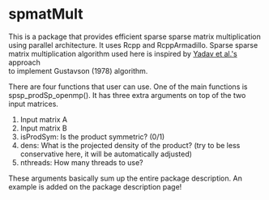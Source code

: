 # spmatMult

This is a package that provides efficient sparse sparse matrix multiplication using parallel architecture. It uses 
Rcpp and RcppArmadillo. Sparse sparse matrix multiplication algorithm used here is inspired by [Yadav et al.'s](https://www.geosci-model-dev-discuss.net/gmd-2016-204/gmd-2016-204.pdf) approach  
to implement Gustavson (1978) algorithm.

There are four functions that user can use. One of the main functions is spsp_prodSp_openmp(). It has three extra arguments 
on top of the two input matrices.

1) Input matrix A
2) Input matrix B
3) isProdSym: Is the product symmetric? (0/1)
4) dens: What is the projected density of the product? (try to be less conservative here, it will be automatically adjusted) 
5) nthreads: How many threads to use? 

These arguments basically sum up the entire package description. An example is added on the package description page! 
